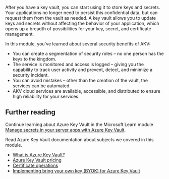 After you have a key vault, you can start using it to store keys and secrets. Your applications no longer need to persist this confidential data, but can request them from the vault as needed. A key vault allows you to update keys and secrets without affecting the behavior of your application, which opens up a breadth of possibilities for your key, secret, and certificate management.

In this module, you've learned about several security benefits of AKV:

- You can create a segmentation of security roles – no one person has the keys to the kingdom.
- The service is monitored and access is logged – giving you the capability to track user activity and prevent, detect, and minimize a security incident.
- You can avoid mistakes – other than the creation of the vault, the services can be automated.
- AKV cloud services are available, accessible, and distributed to ensure high reliability for your services.

## Further reading

Continue learning about Azure Key Vault in the Microsoft Learn module [Manage secrets in your server apps with Azure Key Vault](/training/modules/manage-secrets-with-azure-key-vault/).

Read Azure Key Vault documentation about subjects we covered in this module.

- [What is Azure Key Vault?](/azure/key-vault/key-vault-overview)
- [Azure Key Vault pricing](https://azure.microsoft.com/pricing/details/key-vault/)
- [Certificate operations](/rest/api/keyvault/certificate-operations)
- [Implementing bring your own key (BYOK) for Azure Key Vault](/azure/key-vault/key-vault-hsm-protected-keys)
